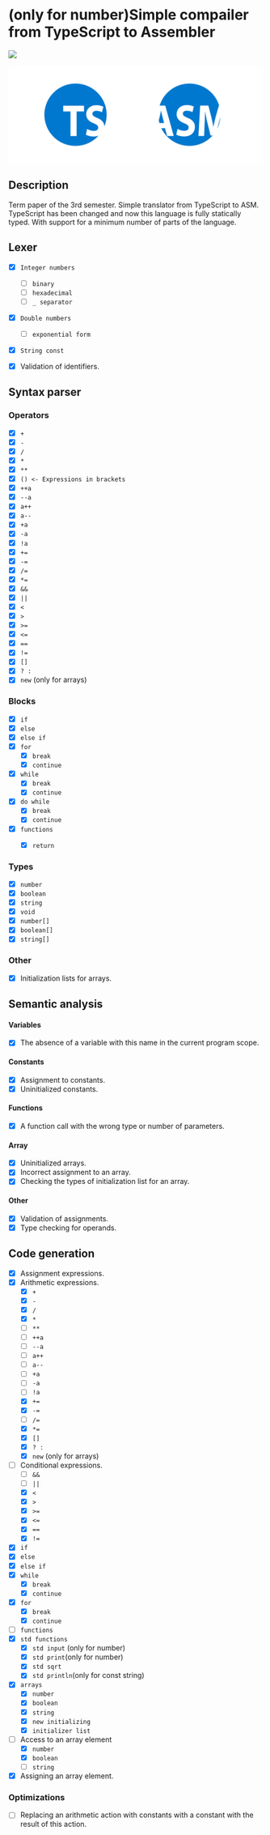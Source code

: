 # (only for number)Simple compailer from TypeScript to Assembler

![](https://img.shields.io/badge/language-c%2B%2B-brightgreen)

![](docs/ts.png)

## Description

Term paper of the 3rd semester. Simple translator from TypeScript to ASM. TypeScript has been changed and now this language is fully statically typed. With support for a minimum number of parts of the language. 

## Lexer

* [x] `Integer numbers`
    * [ ] `binary`
    * [ ] `hexadecimal`
    * [ ] `_ separator`
* [x] `Double numbers`
    * [ ] `exponential form`
* [x] `String const`

* [x] Validation of identifiers.

## Syntax parser

### Operators

* [x] `+`
* [x] `-`
* [x] `/`
* [x] `*`
* [x] `**`
* [x] `() <- Expressions in brackets`
* [x] `++a` 
* [x] `--a`
* [x] `a++` 
* [x] `a--`
* [x] `+a` 
* [x] `-a`
* [x] `!a`
* [x] `+=`
* [x] `-=`
* [x] `/=`
* [x] `*=`
* [x] `&&` 
* [x] `||`
* [x] `<` 
* [x] `>`
* [x] `>=` 
* [x] `<=`
* [x] `==` 
* [x] `!=`
* [x] `[]`
* [x] `? : `
* [x] `new` (only for arrays)

### Blocks

* [x] `if`
* [x] `else`
* [x] `else if`
* [x] `for`
    * [x] `break`
    * [x] `continue`
* [x] `while`
    * [x] `break`
    * [x] `continue`
* [x] `do while` 
    * [x] `break`
    * [x] `continue`

* [x] `functions`    
    * [x] `return`


### Types

* [x] `number`
* [x] `boolean`
* [x] `string`
* [x] `void`
* [x] `number[]`
* [x] `boolean[]`
* [x] `string[]`

### Other

* [x] Initialization lists for arrays.

## Semantic analysis

#### Variables

* [x] The absence of a variable with this name in the current program scope.

#### Constants

* [x] Assignment to constants.
* [x] Uninitialized constants.

#### Functions

* [x] A function call with the wrong type or number of parameters.

#### Array

* [x] Uninitialized arrays.
* [x] Incorrect assignment to an array.
* [x] Checking the types of initialization list for an array.

#### Other

* [x] Validation of assignments.
* [x] Type checking for operands.

## Code generation

* [x] Assignment expressions.
* [x] Arithmetic expressions.
  * [x] `+`
  * [x] `-`
  * [x] `/`
  * [x] `*`
  * [ ] `**`
  * [ ] `++a` 
  * [ ] `--a`
  * [ ] `a++` 
  * [ ] `a--`
  * [ ] `+a` 
  * [ ] `-a`
  * [ ] `!a`
  * [x] `+=`
  * [x] `-=`
  * [ ] `/=`
  * [x] `*=`
  * [x] `[]`
  * [x] `? : `
  * [x] `new` (only for arrays)
* [ ] Conditional expressions.
  * [ ] `&&` 
  * [ ] `||`
  * [x] `<` 
  * [x] `>`
  * [x] `>=` 
  * [x] `<=`
  * [x] `==` 
  * [x] `!=`
* [x] `if`
* [x] `else`
* [x] `else if`
* [x] `while`
  * [x] `break`
  * [x] `continue`
* [x] `for`
  * [x] `break`
  * [x] `continue`
* [ ] `functions`
* [x] `std functions`
  * [x] `std input` (only for number)
  * [x] `std print`(only for number)
  * [x] `std sqrt`
  * [x] `std println`(only for const string)
* [x] `arrays`
  * [x] `number`
  * [x] `boolean`
  * [x] `string`
  * [x] `new initializing`
  * [x] `initializer list`
* [ ] Access to an array element
  * [x] `number`
  * [x] `boolean`
  * [ ] `string`
* [x] Assigning an array element.

### Optimizations

* [ ] Replacing an arithmetic action with constants with a constant with the result of this action.